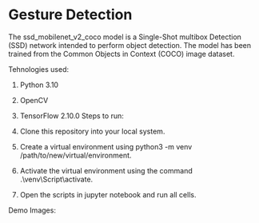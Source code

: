 ﻿# Gesture Detection

The ssd_mobilenet_v2_coco model is a Single-Shot multibox Detection (SSD) network intended to perform object detection. The model has been trained from the Common Objects in Context (COCO) image dataset.

Tehnologies used:

  1. Python 3.10
  2. OpenCV 
  3. TensorFlow 2.10.0
Steps to run:

 1. Clone this repository into your local system.
 2. Create a virtual environment using python3 -m venv /path/to/new/virtual/environment.
 3. Activate the virtual environment using the command .\venv\Script\activate.
 4. Open the scripts in jupyter notebook and run all cells.

Demo Images:
